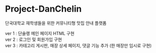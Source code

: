# Project-DanChelin
단국대학교 재학생들을 위한 커뮤니티형 맛집 안내 플랫폼

ver 1 : 단슐랭 메인 페이지 HTML 구현 <br>
ver 2 : 로그인 및 회원가입 구현 <br>
ver 3 : 카테고리 게시판, 매장 상세 페이지, 댓글 기능 추가 (한 매장만 임시로 구현)
